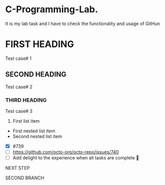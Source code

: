 # C-Programming-Lab.
It is my lab task and I have to check the functionality and usage of GitHun
# FIRST HEADING
Test case# 1
## SECOND HEADING
Test case# 2
### THIRD HEADING
Test case# 3
 1. First list item
 - First nested list item
  - Second nested list item
- [x] #739
 - [ ] https://github.com/octo-org/octo-repo/issues/740
  - [ ] Add delight to the experience when all tasks are
complete :tada:  

NEXT STEP

SECOND BRANCH
